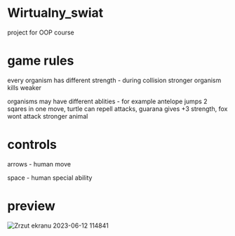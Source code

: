 # Wirtualny_swiat
project for OOP course

# game rules
every organism has different strength - during collision stronger organism kills weaker

organisms may have different ablities - for example antelope jumps 2 sqares in one move, turtle can repell attacks, guarana gives +3 strength, fox wont attack stronger animal

# controls
arrows - human move

space - human special ability


# preview

![Zrzut ekranu 2023-06-12 114841](https://github.com/SzymonLiszewski/Wirtualny_swiat/assets/110538257/4f5f1dfb-aec8-4f7b-bd36-30d73334aa5a)
